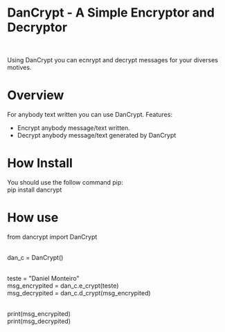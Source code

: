 <h1>DanCrypt - A Simple Encryptor and Decryptor</h1><br />
<p>Using DanCrypt you can ecnrypt and decrypt messages for your diverses motives.</p>
<h1>Overview</h1>
<p>For anybody text written you can use DanCrypt. Features:</p>
<ul>
<li>Encrypt anybody message/text written.</li>
<li>Decrypt anybody message/text generated by DanCrypt</li>
</ul>
<h1>How Install</h1>
<p>You should use the follow command pip:<br /> pip install dancrypt </p>
<h1>How use</h1>
<p>
from dancrypt import DanCrypt <br /> <br />


dan_c = DanCrypt() <br /> <br />

teste = "Daniel Monteiro"<br />
msg_encrypited = dan_c.e_crypt(teste)<br />
msg_decrypited = dan_c.d_crypt(msg_encrypited)<br /><br />

print(msg_encrypited)<br />
print(msg_decrypited)<br />


</p>